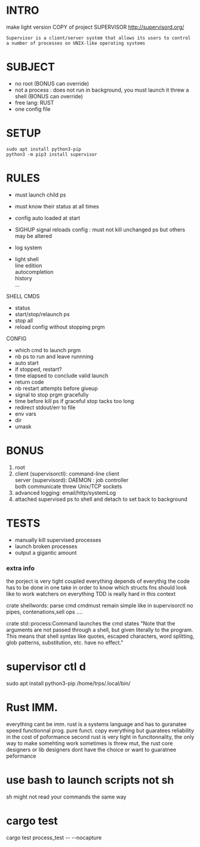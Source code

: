 # INTRO
make light version COPY of project SUPERVISOR http://supervisord.org/

`Supervisor is a client/server system that allows its users to control a number of processes on UNIX-like operating systems`

# SUBJECT
* no root (BONUS can override)
* not a process : does not run in background, you must launch it threw a shell (BONUS can override)
* free lang: RUST
* one config file

# SETUP
```
sudo apt install python3-pip
python3 -m pip3 install supervisor
```

# RULES

* must launch child ps
* must know their status at all times
* config auto loaded at start
* SIGHUP signal reloads config : must not kill unchanged ps but others may be altered
* log system

* light shell
  <br>line edition
  <br>autocompletion
  <br>history
  <br> ...


SHELL CMDS
* status
* start/stop/relaunch ps
* stop all
* reload config without stopping prgm

CONFIG
* which cmd to launch prgm
* nb ps to run and leave runnning
* auto start
* if stopped, restart?
* time elapsed to conclude valid launch
* return code
* nb restart attempts before giveup
* signal to stop prgm gracefully
* time before kill ps if graceful stop tacks too long
* redirect stdout/err to file
* env vars
* dir
* umask

# BONUS
1. root
2. client (supervisorctl): command-line client    
   server (supervisord): DAEMON : job controller
   <br> both communicate threw Unix/TCP sockets
3. advanced logging: email/http/systemLog
4. attached supervised ps to shell and detach to set back to background

# TESTS
* manually kill supervised processes
* launch broken processes
* output a gigantic amount



### extra info 
the porject is very tight coupled 
everything depends of everythig 
the code has to be done in one take in order to know which structs fns should look like to work 
watchers on everything 
TDD is really hard in this context 




crate shellwords: parse cmd
cmdmust remain simple like in supervisorctl
no pipes, contenations,sell ops ....

crate std::process:Command launches the cmd 
states
"Note that the arguments are not passed through a shell, but given literally to the program. This means that shell syntax like quotes, escaped characters, word splitting, glob patterns, substitution, etc. have no effect."

# supervisor ctl d

sudo apt install python3-pip
/home/trps/.local/bin/


# Rust IMM.
everything cant be imm. 
rust is a systems language and has to guranatee speed 
functionnal prog. pure funct. copy everything but guaratees reliability 
in the cost of poformance 
second rust is very tight in funcitonnality, the only way to make somehting work sometimes is threw mut, the rust core designers or lib designers dont have the choice or want to guaratnee peformance 

# use bash to launch scripts  not sh 
sh might not read your commands the same way 


# cargo test 
cargo test process_test -- --nocapture